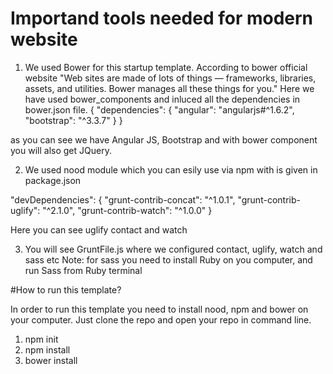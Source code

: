 # Importand tools needed for modern website

1. We used Bower for this startup template. According to bower official website "Web sites are made of lots of things — frameworks, libraries, assets, and utilities. Bower manages all these things for you."
Here we have used bower_components and inluced all the dependencies in bower.json file.
{
  "dependencies": {
    "angular": "angularjs#^1.6.2",
    "bootstrap": "^3.3.7"
  }
}

as you can see we have Angular JS, Bootstrap and with bower component you will also get JQuery.

2. We used nood module which you can esily use via npm with is given in package.json

"devDependencies": {
    "grunt-contrib-concat": "^1.0.1",
    "grunt-contrib-uglify": "^2.1.0",
    "grunt-contrib-watch": "^1.0.0"
  }
  
  Here you can see uglify contact and watch
  
 3. You will see GruntFile.js where we configured contact, uglify, watch and sass etc
 Note: for sass you need to install Ruby on you computer, and run Sass from Ruby terminal 
 
 #How to run this template?
 
 In order to run this template you need to install nood, npm and bower on your computer.
 Just clone the repo and open your repo in command line.
 
 1. npm init
 2. npm install
 2. bower install